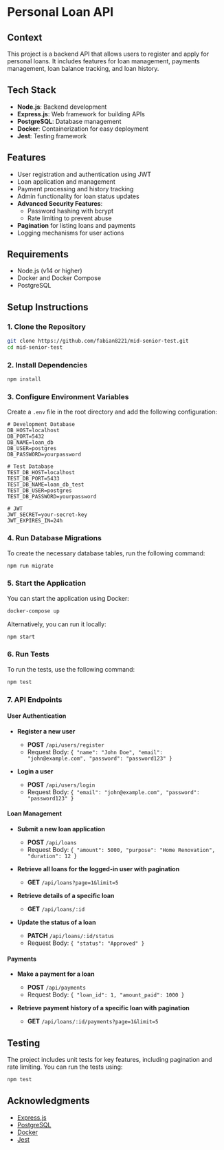 # Personal Loan API

## Context

This project is a backend API that allows users to register and apply for personal loans. It includes features for loan management, payments management, loan balance tracking, and loan history.

## Tech Stack

- **Node.js**: Backend development
- **Express.js**: Web framework for building APIs
- **PostgreSQL**: Database management
- **Docker**: Containerization for easy deployment
- **Jest**: Testing framework

## Features

- User registration and authentication using JWT
- Loan application and management
- Payment processing and history tracking
- Admin functionality for loan status updates
- **Advanced Security Features**:
  - Password hashing with bcrypt
  - Rate limiting to prevent abuse
- **Pagination** for listing loans and payments
- Logging mechanisms for user actions

## Requirements

- Node.js (v14 or higher)
- Docker and Docker Compose
- PostgreSQL

## Setup Instructions

### 1. Clone the Repository

```bash
git clone https://github.com/fabian8221/mid-senior-test.git
cd mid-senior-test
```

### 2. Install Dependencies

```bash
npm install
```

### 3. Configure Environment Variables

Create a `.env` file in the root directory and add the following configuration:

```env
# Development Database
DB_HOST=localhost
DB_PORT=5432
DB_NAME=loan_db
DB_USER=postgres
DB_PASSWORD=yourpassword

# Test Database
TEST_DB_HOST=localhost
TEST_DB_PORT=5433
TEST_DB_NAME=loan_db_test
TEST_DB_USER=postgres
TEST_DB_PASSWORD=yourpassword

# JWT
JWT_SECRET=your-secret-key
JWT_EXPIRES_IN=24h
```

### 4. Run Database Migrations

To create the necessary database tables, run the following command:

```bash
npm run migrate
```

### 5. Start the Application

You can start the application using Docker:

```bash
docker-compose up
```

Alternatively, you can run it locally:

```bash
npm start
```

### 6. Run Tests

To run the tests, use the following command:

```bash
npm test
```


### 7. API Endpoints

#### User Authentication

- **Register a new user**
  - **POST** `/api/users/register`
  - Request Body: `{ "name": "John Doe", "email": "john@example.com", "password": "password123" }`

- **Login a user**
  - **POST** `/api/users/login`
  - Request Body: `{ "email": "john@example.com", "password": "password123" }`

#### Loan Management

- **Submit a new loan application**
  - **POST** `/api/loans`
  - Request Body: `{ "amount": 5000, "purpose": "Home Renovation", "duration": 12 }`

- **Retrieve all loans for the logged-in user with pagination**
  - **GET** `/api/loans?page=1&limit=5`

- **Retrieve details of a specific loan**
  - **GET** `/api/loans/:id`

- **Update the status of a loan**
  - **PATCH** `/api/loans/:id/status`
  - Request Body: `{ "status": "Approved" }`

#### Payments

- **Make a payment for a loan**
  - **POST** `/api/payments`
  - Request Body: `{ "loan_id": 1, "amount_paid": 1000 }`

- **Retrieve payment history of a specific loan with pagination**
  - **GET** `/api/loans/:id/payments?page=1&limit=5`

## Testing

The project includes unit tests for key features, including pagination and rate limiting. You can run the tests using:


```bash
npm test
```

## Acknowledgments

- [Express.js](https://expressjs.com/)
- [PostgreSQL](https://www.postgresql.org/)
- [Docker](https://www.docker.com/)
- [Jest](https://jestjs.io/)